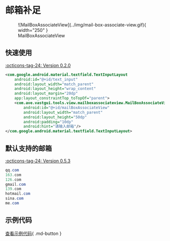 # 邮箱补足

<figure markdown>
  ![MailBoxAssociateView](../img/mail-box-associate-view.gif){ width="250" }
  <figcaption>MailBoxAssociateView</figcaption>
</figure>

## 快速使用

[:octicons-tag-24: Version 0.2.0](https://ave.entropy2020.cn/version/VastTools/#020)

```xml
<com.google.android.material.textfield.TextInputLayout
    android:id="@+id/text_input"
    android:layout_width="match_parent"
    android:layout_height="wrap_content"
    android:layout_margin="20dp"
    app:layout_constraintTop_toTopOf="parent">
    <com.ave.vastgui.tools.view.mailboxassociateview.MailBoxAssociateView
        android:id="@+id/mailBoxAssociateView"
        android:layout_width="match_parent"
        android:layout_height="50dp"
        android:padding="10dp"
        android:hint="请输入邮箱"/>
</com.google.android.material.textfield.TextInputLayout>
```

## 默认支持的邮箱

[:octicons-tag-24: Version 0.5.3](https://ave.entropy2020.cn/version/VastTools/#053)

```java
qq.com
163.com
126.com
gmail.com
139.com
hotmail.com
sina.com
me.com
```

## 示例代码

[查看示例代码](https://github.com/SakurajimaMaii/Android-Vast-Extension/blob/develop/app/src/main/kotlin/com/ave/vastgui/app/activity/view/TextViewActivity.kt){ .md-button }
